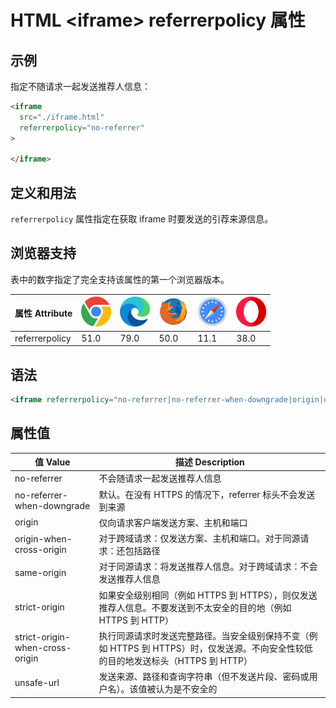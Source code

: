 HTML \<iframe> referrerpolicy 属性
===

## 示例

指定不随请求一起发送推荐人信息：

```html idoc:preview:iframe
<iframe
  src="./iframe.html"
  referrerpolicy="no-referrer"
>

</iframe>
```

## 定义和用法

`referrerpolicy` 属性指定在获取 iframe 时要发送的引荐来源信息。

## 浏览器支持

表中的数字指定了完全支持该属性的第一个浏览器版本。

| 属性 Attribute | ![chrome][1] | ![edge][2] | ![firefox][3] | ![safari][4] | ![opera][5] |
| ------- | --- | --- | --- | --- | --- |
| referrerpolicy | 51.0 | 79.0 | 50.0 | 11.1 | 38.0 |
<!--rehype:style=width: 100%; display: inline-table;-->

## 语法

```html
<iframe referrerpolicy="no-referrer|no-referrer-when-downgrade|origin|origin-when-cross-origin|same-origin|strict-origin-when-cross-origin|unsafe-url">
```

## 属性值

| 值 Value | 描述 Description |
| ----- | ----- |
| no-referrer                     | 不会随请求一起发送推荐人信息 |
| no-referrer-when-downgrade      | 默认。在没有 HTTPS 的情况下，referrer 标头不会发送到来源 |
| origin                          | 仅向请求客户端发送方案、主机和端口 |
| origin-when-cross-origin        | 对于跨域请求：仅发送方案、主机和端口。对于同源请求：还包括路径 |
| same-origin                     | 对于同源请求：将发送推荐人信息。对于跨域请求：不会发送推荐人信息 |
| strict-origin                   | 如果安全级别相同（例如 HTTPS 到 HTTPS），则仅发送推荐人信息。不要发送到不太安全的目的地（例如 HTTPS 到 HTTP） |
| strict-origin-when-cross-origin | 执行同源请求时发送完整路径。当安全级别保持不变（例如 HTTPS 到 HTTPS）时，仅发送源。不向安全性较低的目的地发送标头（HTTPS 到 HTTP） |
| unsafe-url                      | 发送来源、路径和查询字符串（但不发送片段、密码或用户名）。该值被认为是不安全的 |
<!--rehype:style=width: 100%; display: inline-table;-->


[1]: ../assets/chrome.svg
[2]: ../assets/edge.svg
[3]: ../assets/firefox.svg
[4]: ../assets/safari.svg
[5]: ../assets/opera.svg

